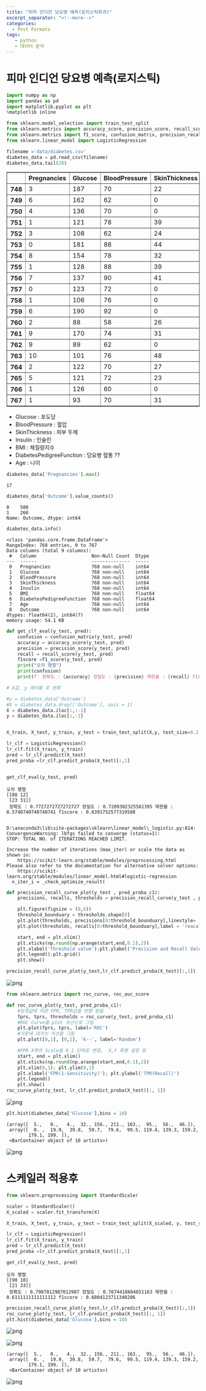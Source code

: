 ```yaml
---
title: "피마 인디언 당요병 예측(로지스틱회귀)"
excerpt_separator: "<!--more-->"
categories:
  - Post Formats
tags:
   - python
   - 데이터 분석
---
```




# 피마 인디언 당요병 예측(로지스틱)


```python
import numpy as np
import pandas as pd
import matplotlib.pyplot as plt
%matplotlib inline

from sklearn.model_selection import train_test_split
from sklearn.metrics import accuracy_score, precision_score, recall_score, roc_auc_score
from sklearn.metrics import f1_score, confusion_matrix, precision_recall_curve, roc_curve
from sklearn.linear_model import LogisticRegression

filename ='data/diabetes.csv'
diabetes_data = pd.read_csv(filename)
diabetes_data.tail(20)
```




<div>
<style scoped>
    .dataframe tbody tr th:only-of-type {
        vertical-align: middle;
    }

    .dataframe tbody tr th {
        vertical-align: top;
    }
    
    .dataframe thead th {
        text-align: right;
    }
</style>
<table border="1" class="dataframe">
  <thead>
    <tr style="text-align: right;">
      <th></th>
      <th>Pregnancies</th>
      <th>Glucose</th>
      <th>BloodPressure</th>
      <th>SkinThickness</th>
      <th>Insulin</th>
      <th>BMI</th>
      <th>DiabetesPedigreeFunction</th>
      <th>Age</th>
      <th>Outcome</th>
    </tr>
  </thead>
  <tbody>
    <tr>
      <th>748</th>
      <td>3</td>
      <td>187</td>
      <td>70</td>
      <td>22</td>
      <td>200</td>
      <td>36.4</td>
      <td>0.408</td>
      <td>36</td>
      <td>1</td>
    </tr>
    <tr>
      <th>749</th>
      <td>6</td>
      <td>162</td>
      <td>62</td>
      <td>0</td>
      <td>0</td>
      <td>24.3</td>
      <td>0.178</td>
      <td>50</td>
      <td>1</td>
    </tr>
    <tr>
      <th>750</th>
      <td>4</td>
      <td>136</td>
      <td>70</td>
      <td>0</td>
      <td>0</td>
      <td>31.2</td>
      <td>1.182</td>
      <td>22</td>
      <td>1</td>
    </tr>
    <tr>
      <th>751</th>
      <td>1</td>
      <td>121</td>
      <td>78</td>
      <td>39</td>
      <td>74</td>
      <td>39.0</td>
      <td>0.261</td>
      <td>28</td>
      <td>0</td>
    </tr>
    <tr>
      <th>752</th>
      <td>3</td>
      <td>108</td>
      <td>62</td>
      <td>24</td>
      <td>0</td>
      <td>26.0</td>
      <td>0.223</td>
      <td>25</td>
      <td>0</td>
    </tr>
    <tr>
      <th>753</th>
      <td>0</td>
      <td>181</td>
      <td>88</td>
      <td>44</td>
      <td>510</td>
      <td>43.3</td>
      <td>0.222</td>
      <td>26</td>
      <td>1</td>
    </tr>
    <tr>
      <th>754</th>
      <td>8</td>
      <td>154</td>
      <td>78</td>
      <td>32</td>
      <td>0</td>
      <td>32.4</td>
      <td>0.443</td>
      <td>45</td>
      <td>1</td>
    </tr>
    <tr>
      <th>755</th>
      <td>1</td>
      <td>128</td>
      <td>88</td>
      <td>39</td>
      <td>110</td>
      <td>36.5</td>
      <td>1.057</td>
      <td>37</td>
      <td>1</td>
    </tr>
    <tr>
      <th>756</th>
      <td>7</td>
      <td>137</td>
      <td>90</td>
      <td>41</td>
      <td>0</td>
      <td>32.0</td>
      <td>0.391</td>
      <td>39</td>
      <td>0</td>
    </tr>
    <tr>
      <th>757</th>
      <td>0</td>
      <td>123</td>
      <td>72</td>
      <td>0</td>
      <td>0</td>
      <td>36.3</td>
      <td>0.258</td>
      <td>52</td>
      <td>1</td>
    </tr>
    <tr>
      <th>758</th>
      <td>1</td>
      <td>106</td>
      <td>76</td>
      <td>0</td>
      <td>0</td>
      <td>37.5</td>
      <td>0.197</td>
      <td>26</td>
      <td>0</td>
    </tr>
    <tr>
      <th>759</th>
      <td>6</td>
      <td>190</td>
      <td>92</td>
      <td>0</td>
      <td>0</td>
      <td>35.5</td>
      <td>0.278</td>
      <td>66</td>
      <td>1</td>
    </tr>
    <tr>
      <th>760</th>
      <td>2</td>
      <td>88</td>
      <td>58</td>
      <td>26</td>
      <td>16</td>
      <td>28.4</td>
      <td>0.766</td>
      <td>22</td>
      <td>0</td>
    </tr>
    <tr>
      <th>761</th>
      <td>9</td>
      <td>170</td>
      <td>74</td>
      <td>31</td>
      <td>0</td>
      <td>44.0</td>
      <td>0.403</td>
      <td>43</td>
      <td>1</td>
    </tr>
    <tr>
      <th>762</th>
      <td>9</td>
      <td>89</td>
      <td>62</td>
      <td>0</td>
      <td>0</td>
      <td>22.5</td>
      <td>0.142</td>
      <td>33</td>
      <td>0</td>
    </tr>
    <tr>
      <th>763</th>
      <td>10</td>
      <td>101</td>
      <td>76</td>
      <td>48</td>
      <td>180</td>
      <td>32.9</td>
      <td>0.171</td>
      <td>63</td>
      <td>0</td>
    </tr>
    <tr>
      <th>764</th>
      <td>2</td>
      <td>122</td>
      <td>70</td>
      <td>27</td>
      <td>0</td>
      <td>36.8</td>
      <td>0.340</td>
      <td>27</td>
      <td>0</td>
    </tr>
    <tr>
      <th>765</th>
      <td>5</td>
      <td>121</td>
      <td>72</td>
      <td>23</td>
      <td>112</td>
      <td>26.2</td>
      <td>0.245</td>
      <td>30</td>
      <td>0</td>
    </tr>
    <tr>
      <th>766</th>
      <td>1</td>
      <td>126</td>
      <td>60</td>
      <td>0</td>
      <td>0</td>
      <td>30.1</td>
      <td>0.349</td>
      <td>47</td>
      <td>1</td>
    </tr>
    <tr>
      <th>767</th>
      <td>1</td>
      <td>93</td>
      <td>70</td>
      <td>31</td>
      <td>0</td>
      <td>30.4</td>
      <td>0.315</td>
      <td>23</td>
      <td>0</td>
    </tr>
  </tbody>
</table>
</div>



- Glucose : 포도당
- BloodPressure : 혈압
- SkinThickness : 피부 두께
- Insulin	: 인슐린
- BMI : 체질량지수
- DiabetesPedigreeFunction : 당요병 혈통 ??
- Age : 나이


```python
diabetes_data['Pregnancies'].max()
```




    17




```python
diabetes_data['Outcome'].value_counts()
```




    0    500
    1    268
    Name: Outcome, dtype: int64




```python
diabetes_data.info()
```

    <class 'pandas.core.frame.DataFrame'>
    RangeIndex: 768 entries, 0 to 767
    Data columns (total 9 columns):
     #   Column                    Non-Null Count  Dtype  
    ---  ------                    --------------  -----  
     0   Pregnancies               768 non-null    int64  
     1   Glucose                   768 non-null    int64  
     2   BloodPressure             768 non-null    int64  
     3   SkinThickness             768 non-null    int64  
     4   Insulin                   768 non-null    int64  
     5   BMI                       768 non-null    float64
     6   DiabetesPedigreeFunction  768 non-null    float64
     7   Age                       768 non-null    int64  
     8   Outcome                   768 non-null    int64  
    dtypes: float64(2), int64(7)
    memory usage: 54.1 KB



```python
def get_clf_eval(y_test, pred):
    confusion = confusion_matrix(y_test, pred)
    accuracy = accuracy_score(y_test, pred)
    precision = precision_score(y_test, pred)
    recall = recall_score(y_test, pred)
    f1score =f1_score(y_test, pred)
    print("오차 행렬")
    print(confusion)
    print(f' 정확도 : {accuracy} 정밀도 : {precision} 재현율 : {recall} f1score : {f1score}')
```


```python
# X값, y 레이블 로 분류

#y = diabetes_data['Outcome']
#X = diabetes_data.drop(['Outcome'], axis = 1)
X = diabetes_data.iloc[:,:-1]
y = diabetes_data.iloc[:,-1]


X_train, X_test, y_train, y_test = train_test_split(X,y, test_size=0.2 , random_state=156, stratify= y)

lr_clf = LogisticRegression()
lr_clf.fit(X_train, y_train)
pred = lr_clf.predict(X_test)
pred_proba =lr_clf.predict_proba(X_test)[:,1]


get_clf_eval(y_test, pred)
```

    오차 행렬
    [[88 12]
     [23 31]]
     정확도 : 0.7727272727272727 정밀도 : 0.7209302325581395 재현율 : 0.5740740740740741 f1score : 0.6391752577319588


    D:\anaconda3\lib\site-packages\sklearn\linear_model\_logistic.py:814: ConvergenceWarning: lbfgs failed to converge (status=1):
    STOP: TOTAL NO. of ITERATIONS REACHED LIMIT.
    
    Increase the number of iterations (max_iter) or scale the data as shown in:
        https://scikit-learn.org/stable/modules/preprocessing.html
    Please also refer to the documentation for alternative solver options:
        https://scikit-learn.org/stable/modules/linear_model.html#logistic-regression
      n_iter_i = _check_optimize_result(



```python
def precision_recall_curve_plot(y_test , pred_proba_c1):
    precisions, recalls, thresholds = precision_recall_curve(y_test , pred_proba_c1)

    plt.figure(figsize = (8,6))
    threshold_bounduary = thresholds.shape[0]
    plt.plot(thresholds, precisions[0:threshold_bounduary],linestyle= '--', label= 'precision')
    plt.plot(thresholds, recalls[0:threshold_bounduary],label = 'reacall')

    start, end = plt.xlim()
    plt.xticks(np.round(np.arange(start,end,0.1),2))
    plt.xlabel('Threshold value');plt.ylabel('Precision and Recall Value')
    plt.legend();plt.grid()
    plt.show()

precision_recall_curve_plot(y_test,lr_clf.predict_proba(X_test)[:,1])

```


![png](\github_img\pima\output_8_0.png)
    



```python
from sklearn.metrics import roc_curve, roc_auc_score

def roc_curve_plot(y_test, pred_proba_c1):
    #임곗값에 따른 FPR, TPR값을 반환 받음
    fprs, tprs, thresholds = roc_curve(y_test, pred_proba_c1)
    #ROC Curve를 plot 곡선으로 그림
    plt.plot(fprs, tprs, label='ROC')
    #가운데 대각선 직선을 그림
    plt.plot([0,1], [0,1], 'k--', label='Random')

    #FPR X축의 Scale을 0.1 단위로 변경,  X,Y 축명 설정 등
    start, end = plt.xlim()
    plt.xticks(np.round(np.arange(start,end,0.1),2))
    plt.xlim(0,1); plt.ylim(0,1)
    plt.xlabel('FPR(1-Sensitivity)'); plt.ylabel('TPR(Recall)')
    plt.legend()
    plt.show()
roc_curve_plot(y_test, lr_clf.predict_proba(X_test)[:, 1])
```


![png](\github_img\pima\output_9_0.png)
    



```python
plt.hist(diabetes_data['Glucose'],bins = 10)
```




    (array([  5.,   0.,   4.,  32., 156., 211., 163.,  95.,  56.,  46.]),
     array([  0. ,  19.9,  39.8,  59.7,  79.6,  99.5, 119.4, 139.3, 159.2,
            179.1, 199. ]),
     <BarContainer object of 10 artists>)




![png](\github_img\pima\output_10_1.png)
    


# 스케일러 적용후


```python
from sklearn.preprocessing import StandardScaler

scaler = StandardScaler()
X_scaled = scaler.fit_transform(X)

X_train, X_test, y_train, y_test = train_test_split(X_scaled, y, test_size=0.2 , random_state=156, stratify= y)

lr_clf = LogisticRegression()
lr_clf.fit(X_train, y_train)
pred = lr_clf.predict(X_test)
pred_proba =lr_clf.predict_proba(X_test)[:,1]

get_clf_eval(y_test, pred)
```

    오차 행렬
    [[90 10]
     [21 33]]
     정확도 : 0.7987012987012987 정밀도 : 0.7674418604651163 재현율 : 0.6111111111111112 f1score : 0.6804123711340206



```python
precision_recall_curve_plot(y_test,lr_clf.predict_proba(X_test)[:,1])
roc_curve_plot(y_test, lr_clf.predict_proba(X_test)[:, 1])
plt.hist(diabetes_data['Glucose'],bins = 10)
```


![png](\github_img\pima\output_13_0.png)
    




![png](\github_img\pima\output_13_1.png)
    





    (array([  5.,   0.,   4.,  32., 156., 211., 163.,  95.,  56.,  46.]),
     array([  0. ,  19.9,  39.8,  59.7,  79.6,  99.5, 119.4, 139.3, 159.2,
            179.1, 199. ]),
     <BarContainer object of 10 artists>)




![png](\github_img\pima\output_13_3.png)
    


